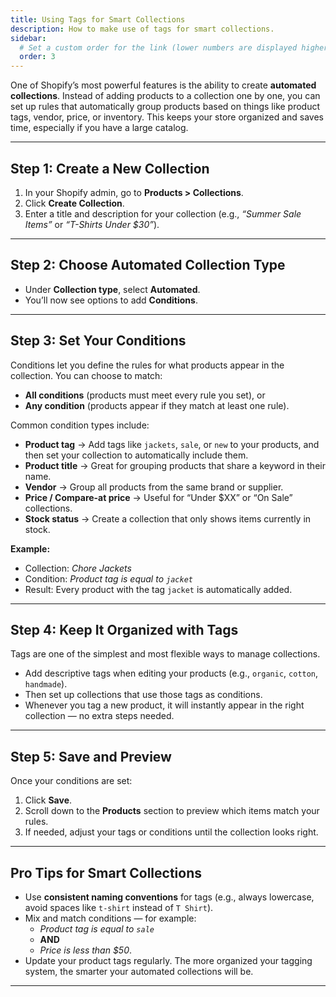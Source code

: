 ```yaml
---
title: Using Tags for Smart Collections
description: How to make use of tags for smart collections.
sidebar:
  # Set a custom order for the link (lower numbers are displayed higher up)
  order: 3
---
```


One of Shopify’s most powerful features is the ability to create **automated collections**. Instead of adding products to a collection one by one, you can set up rules that automatically group products based on things like product tags, vendor, price, or inventory. This keeps your store organized and saves time, especially if you have a large catalog.  

---

## Step 1: Create a New Collection  
1. In your Shopify admin, go to **Products > Collections**.  
2. Click **Create Collection**.  
3. Enter a title and description for your collection (e.g., *“Summer Sale Items”* or *“T-Shirts Under $30”*).  

---

## Step 2: Choose Automated Collection Type  
- Under **Collection type**, select **Automated**.  
- You’ll now see options to add **Conditions**.  

---

## Step 3: Set Your Conditions  
Conditions let you define the rules for what products appear in the collection. You can choose to match:  
- **All conditions** (products must meet every rule you set), or  
- **Any condition** (products appear if they match at least one rule).  

Common condition types include:  
- **Product tag** → Add tags like `jackets`, `sale`, or `new` to your products, and then set your collection to automatically include them.  
- **Product title** → Great for grouping products that share a keyword in their name.  
- **Vendor** → Group all products from the same brand or supplier.  
- **Price / Compare-at price** → Useful for “Under $XX” or “On Sale” collections.  
- **Stock status** → Create a collection that only shows items currently in stock.  

**Example:**  
- Collection: *Chore Jackets*  
- Condition: *Product tag is equal to `jacket`*  
- Result: Every product with the tag `jacket` is automatically added.  

---

## Step 4: Keep It Organized with Tags  
Tags are one of the simplest and most flexible ways to manage collections.  
- Add descriptive tags when editing your products (e.g., `organic`, `cotton`, `handmade`).  
- Then set up collections that use those tags as conditions.  
- Whenever you tag a new product, it will instantly appear in the right collection — no extra steps needed.  

---

## Step 5: Save and Preview  
Once your conditions are set:  
1. Click **Save**.  
2. Scroll down to the **Products** section to preview which items match your rules.  
3. If needed, adjust your tags or conditions until the collection looks right.  

---

## Pro Tips for Smart Collections  
- Use **consistent naming conventions** for tags (e.g., always lowercase, avoid spaces like `t-shirt` instead of `T Shirt`).  
- Mix and match conditions — for example:  
  - *Product tag is equal to `sale`*  
  - **AND**  
  - *Price is less than $50*.  
- Update your product tags regularly. The more organized your tagging system, the smarter your automated collections will be.  

---


